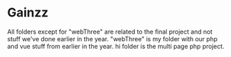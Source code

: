 # Gainzz

All folders except for "webThree" are related to the final project and not stuff we've done earlier in the year. "webThree" is my folder with our php and vue stuff from earlier in the year. hi folder is the multi page php project. 
